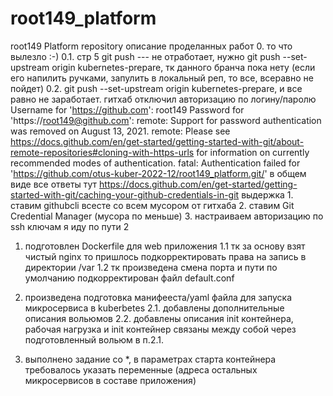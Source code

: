 # root149_platform
root149 Platform repository
описание проделанных работ
0. то что вылезло :-)
  0.1. стр 5 git push --- не отработает, нужно git push --set-upstream origin kubernetes-prepare, тк данного бранча пока нету (если его напилить ручками, запулить в локальный реп, то все, всеравно не пойдет)
  0.2. git push --set-upstream origin kubernetes-prepare, и все равно не заработает. гитхаб отключил авторизацию по логину/паролю
      Username for 'https://github.com': root149
      Password for 'https://root149@github.com': 
      remote: Support for password authentication was removed on August 13, 2021.
      remote: Please see https://docs.github.com/en/get-started/getting-started-with-git/about-remote-repositories#cloning-with-https-urls for information on currently recommended modes of authentication.
      fatal: Authentication failed for 'https://github.com/otus-kuber-2022-12/root149_platform.git/'
      в общем виде все ответы тут
        https://docs.github.com/en/get-started/getting-started-with-git/caching-your-github-credentials-in-git
      выдержка
        1. ставим githubcli всесте со всем мусором от гитхаба
        2. ставим Git Credential Manager (мусора по меньше)
        3. настраиваем авторизацию по ssh ключам
      я иду по пути 2

1. подготовлен Dockerfile для web приложения
  1.1 тк за основу взят чистый nginx то пришлось подкорректировать права на запись в директории /var 
  1.2 тк произведена смена порта и пути по умолчанию подкорректирован файл default.conf

2. произведена подготовка манифееста/yaml файла для запуска микросервиса в kuberbetes
  2.1. добавлены дополнительные описания вольюмов
  2.2. добавлены описания init контейнера, рабочая нагрузка и init контейнер связаны между собой через подготовленный вольюм в п.2.1.
3. выполнено задание со *, в параметрах старта контейнера требовалось указать переменные (адреса остальных микросервисов в составе приложения)
